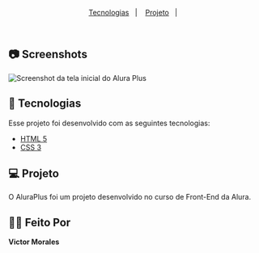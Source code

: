 <p align="center">
  <a href="#-tecnologias">Tecnologias</a>&nbsp;&nbsp;&nbsp;|&nbsp;&nbsp;&nbsp;
  <a href="#-projeto">Projeto</a>&nbsp;&nbsp;&nbsp;|&nbsp;&nbsp;&nbsp;
</p>

<br>

## 📷 Screenshots
![Screenshot da tela inicial do Alura Plus](https://imgur.com/nKUf7MK.png)

## 🚀 Tecnologias

Esse projeto foi desenvolvido com as seguintes tecnologias:

- [HTML 5](https://www.w3schools.com/html/)
- [CSS 3](https://www.w3schools.com/css/default.asp)

## 💻 Projeto

O AluraPlus foi um projeto desenvolvido no curso de Front-End da Alura.

## 👨‍💻 Feito Por

<strong>Victor Morales</strong>
